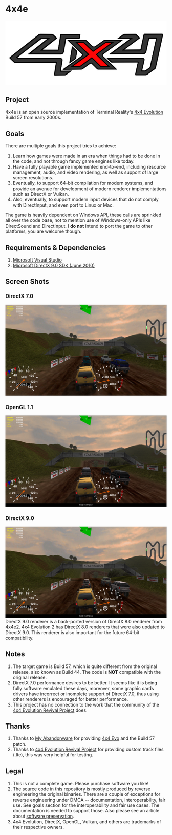 # 4x4e
![4x4e](./Assets/Logo.900x360.png)
## Project
4x4e is an open source implementation of Terminal Reality's [4x4 Evolution](https://en.wikipedia.org/wiki/4x4_Evo) Build 57 from early 2000s.

## Goals
There are multiple goals this project tries to achieve:
1. Learn how games were made in an era when things had to be done in the code, and not through fancy game engines like today.
2. Have a fully playable game implemented end-to-end, including resource management, audio, and video rendering, as well as support of large screen resolutions.
3. Eventually, to support 64-bit compilation for modern systems, and provide an avenue for development of modern renderer implementations such as DirectX or Vulkan.
4. Also, eventually, to support modern input devices that do not comply with DirectInput, and even port to Linux or Mac.

The game is heavily dependent on Windows API, these calls are sprinkled all over the code base, not to mention use of Windows-only APIs like DirectSound and DirectInput. I **do not** intend to port the game to other platforms, you are welcome though.

## Requirements & Dependencies
1. [Microsoft Visual Studio](https://visualstudio.microsoft.com/downloads/)
2. [Microsoft DirectX 9.0 SDK (June 2010)](https://www.microsoft.com/en-US/download/details.aspx?id=6812) 

## Screen Shots
### DirectX 7.0
![4x4e](./Extras/ScreenShot.DX.7.0.x001.png)
### OpenGL 1.1
![4x4e](./Extras/ScreenShot.OpenGL.1.1.x001.png)
### DirectX 9.0
![4x4e](./Extras/ScreenShot.DX.9.0.x001.png)
DirectX 9.0 renderer is a back-ported version of DirectX 8.0 renderer from [4x4e2](https://github.com/americusmaximus/4x4e2). 4x4 Evolution 2 has DirectX 8.0 renderers that were also updated to DirectX 9.0. This renderer is also important for the future 64-bit compatibility.

## Notes
1. The target game is Build 57, which is quite different from the original release, also known as Build 44. The code is **NOT** compatible with the original release.
2. DirectX 7.0 performance desires to be better. It seems like it is being fully software emulated these days, moreover, some graphic cards drivers have incorrect or inomplete support of DirectX 7.0, thus using other renderers is encouraged for better performance.
3. This project has no connection to the work that the community of the [4x4 Evolution Revival Project](https://www.4x4evolution.net/doku.php?id=start) does.

## Thanks
1. Thanks to [My Abandonware](https://www.myabandonware.com/) for providing [4x4 Evo](https://www.myabandonware.com/game/4x4-evo-3fl) and the Build 57 patch.
2. Thanks to [4x4 Evolution Revival Project](https://www.4x4evolution.net/doku.php?id=start) for providing custom track files (.lte), this was very helpful for testing.

## Legal
1. This is not a complete game. Please purchase software you like!
2. The source code in this repository is mostly produced by reverse engineering the original binaries. There are a couple of exceptions for reverse engineering under DMCA -- documentation, interoperability, fair use. See goals section for the interoperability and fair use cases. The documentation is needed to support those. Also please see an article about [software preservation](https://en.wikipedia.org/wiki/Digital_preservation).
3. 4x4 Evolution, DirectX, OpenGL, Vulkan, and others are trademarks of their respective owners.

